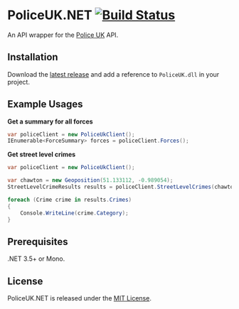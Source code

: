 ﻿PoliceUK.NET [![Build Status](https://travis-ci.org/FlyingTopHat/PoliceUK.NET.svg?branch=master)](https://travis-ci.org/FlyingTopHat/PoliceUK.NET)
============
An API wrapper for the [Police UK][police-api] API.

Installation
------------
Download the [latest release][latest-release] and add a reference to `PoliceUK.dll` in your project.

Example Usages
--------------

**Get a summary for all forces**

```csharp
var policeClient = new PoliceUkClient();
IEnumerable<ForceSummary> forces = policeClient.Forces();
```

**Get street level crimes**

```csharp
var policeClient = new PoliceUkClient();

var chawton = new Geoposition(51.133112, -0.989054);
StreetLevelCrimeResults results = policeClient.StreetLevelCrimes(chawton);

foreach (Crime crime in results.Crimes)
{
    Console.WriteLine(crime.Category);
}
```

Prerequisites
-------------
.NET 3.5+ or Mono.

License
-------
PoliceUK.NET is released under the [MIT License][license-file].

[police-api]:http://police.uk/
[latest-release]:https://github.com/FlyingTopHat/PoliceUK.NET/releases
[license-file]:LICENSE.txt